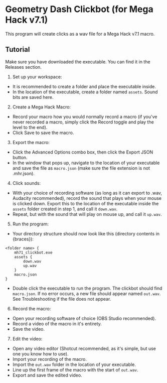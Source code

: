 # Geometry Dash Clickbot (for Mega Hack v7.1)
This program will create clicks as a wav file for a Mega Hack v7.1 macro.
## Tutorial
Make sure you have downloaded the executable. You can find it in the Releases section.
1. Set up your workspace:
* It is recommended to create a folder and place the executable inside.
* In the location of the executable, create a folder named `assets`. Sound bits are saved here.
2. Create a Mega Hack Macro:
* Record your macro how you would normally record a macro (if you've never recorded a macro, simply click the Record toggle and play the level to the end).
* Click Save to save the macro.
3. Export the macro:
* Click the Advanced Options combo box, then click the Export JSON button.
* In the window that pops up, navigate to the location of your executable and save the file as `macro.json` (make sure the file extension is not .mhr.json).
4. Click sounds:
* With your choice of recording software (as long as it can export to .wav, Audacity recommended), record the sound that plays when your mouse is clicked down. Export this to the location of the executable inside the `assets` folder created in step 1, and call it `down.wav`.
* Repeat, but with the sound that will play on mouse up, and call it `up.wav`.
5. Run the program:
* Your directory structure should now look like this (directory contents in {braces}):
```
<folder name> {
    mh71_clickbot.exe
    assets {
        down.wav
        up.wav
    }
    macro.json
}
```
* Double click the executable to run the program. The clickbot should find `macro.json`. If no error occurs, a new file should appear named `out.wav`. See Troubleshooting if the file does not appear.
6. Record the macro:
* Open your recording software of choice (OBS Studio recommended).
* Record a video of the macro in it's entirety.
* Save the video.
7. Edit the video:
* Open any video editor (Shotcut recommended, as it's simple, but use one you know how to use).
* Import your recording of the macro.
* Import the `out.wav` folder in the location of your executable.
* Line up the first frame of the macro with the start of `out.wav`.
* Export and save the edited video.
